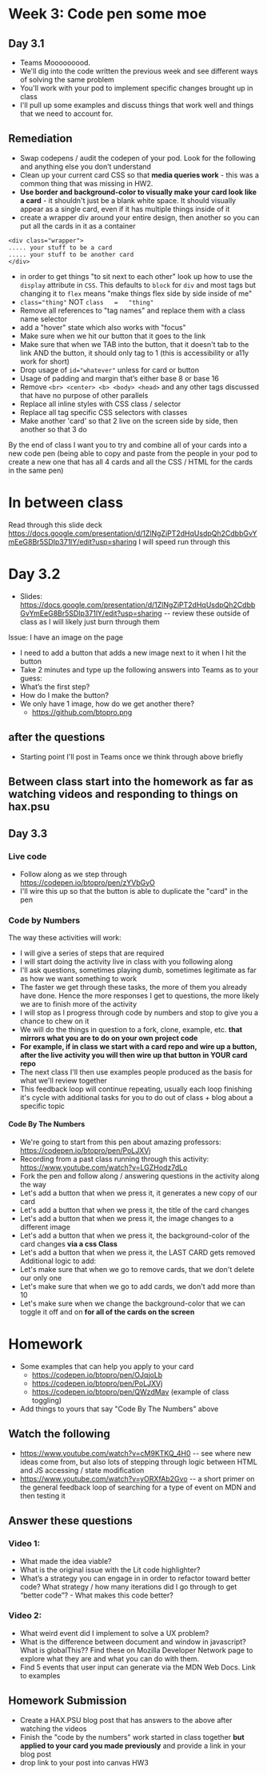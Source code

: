 # Week 3: Code pen some moe

## Day 3.1
- Teams Mooooooood.
- We'll dig into the code written the previous week and see different ways of solving the same problem
- You'll work with your pod to implement specific changes brought up in class
- I'll pull up some examples and discuss things that work well and things that we need to account for.

## Remediation
- Swap codepens / audit the codepen of your pod. Look for the following and anything else you don’t understand
- Clean up your current card CSS so that **media queries work** - this was a common thing that was missing in HW2.
- **Use border and background-color to visually make your card look like a card** - it shouldn't just be a blank white space. It should visually appear as a single card, even if it has multiple things inside of it
- create a wrapper div around your entire design, then another so you can put all the cards in it as a container
```
<div class="wrapper">
..... your stuff to be a card
..... your stuff to be another card
</div>
```
- in order to get things "to sit next to each other" look up how to use the `display` attribute in `CSS`. This defaults to `block` for `div` and most tags but changing it to `flex` means "make things flex side by side inside of me"
- `class="thing"` NOT `class   =   "thing"`
- Remove all references to "tag names" and replace them with a class name selector
- add a "hover" state which also works with "focus"
- Make sure when we hit our button that it goes to the link
- Make sure that when we TAB into the button, that it doesn't tab to the link AND the button, it should only tag to 1 (this is accessibility or a11y work for short)
- Drop usage of `id="whatever"` unless for card or button
- Usage of padding and margin that’s either base 8 or base 16
- Remove `<br> <center> <b> <body> <head>` and any other tags discussed that have no purpose of other parallels
- Replace all inline styles with CSS class / selector
- Replace all tag specific CSS selectors with classes
- Make another 'card' so that 2 live on the screen side by side, then another so that 3 do

By the end of class I want you to try and combine all of your cards into a new code pen (being able to copy and paste from the people in your pod to create a new one that has all 4 cards and all the CSS / HTML for the cards in the same pen)

# In between class
Read through this slide deck https://docs.google.com/presentation/d/1ZlNgZiPT2dHqUsdpQh2CdbbGvYmEeG8Br5SDIp371lY/edit?usp=sharing
I will speed run through this

# Day 3.2
- Slides: https://docs.google.com/presentation/d/1ZlNgZiPT2dHqUsdpQh2CdbbGvYmEeG8Br5SDIp371lY/edit?usp=sharing -- review these outside of class as I will likely just burn through them

Issue: I have an image on the page
- I need to add a button that adds a new image next to it when I hit the button
- Take 2 minutes and type up the following answers into Teams as to your guess:
- What’s the first step?
- How do I make the button?
- We only have 1 image, how do we get another there?
  - https://github.com/btopro.png

## after the questions
- Starting point I'll post in Teams once we think through above briefly

## Between class start into the homework as far as watching videos and responding to things on hax.psu

## Day 3.3

### Live code
- Follow along as we step through https://codepen.io/btopro/pen/zYVbGyO
- I'll wire this up so that the button is able to duplicate the "card" in the pen

### Code by Numbers
The way these activities will work:
- I will give a series of steps that are required
- I will start doing the activity live in class with you following along
- I'll ask questions, sometimes playing dumb, sometimes legitimate as far as how we want something to work
- The faster we get through these tasks, the more of them you already have done. Hence the more responses I get to questions, the more likely we are to finish more of the activity
- I will stop as I progress through code by numbers and stop to give you a chance to chew on it
- We will do the things in question to a fork, clone, example, etc. **that mirrors what you are to do on your own project code**
- **For example, if in class we start with a card repo and wire up a button, after the live activity you will then wire up that button in YOUR card repo**
- The next class I'll then use examples people produced as the basis for what we'll review together
- This feedback loop will continue repeating, usually each loop finishing it's cycle with additional tasks for you to do out of class + blog about a specific topic

#### Code By The Numbers
- We're going to start from this pen about amazing professors: https://codepen.io/btopro/pen/PoLJXVj
- Recording from a past class running through this activity: https://www.youtube.com/watch?v=LGZHodz7dLo
- Fork the pen and follow along / answering questions in the activity along the way
- Let's add a button that when we press it, it generates a new copy of our card
- Let's add a button that when we press it, the title of the card changes
- Let's add a button that when we press it, the image changes to a different image
- Let's add a button that when we press it, the background-color of the card changes **via a css Class**
- Let's add a button that when we press it, the LAST CARD gets removed
Additional logic to add:
- Let's make sure that when we go to remove cards, that we don't delete our only one
- Let's make sure that when we go to add cards, we don't add more than 10
- Let's make sure when we change the background-color that we can toggle it off and on **for all of the cards on the screen**

# Homework
- Some examples that can help you apply to your card
  - https://codepen.io/btopro/pen/OJqjoLb 
  - https://codepen.io/btopro/pen/PoLJXVj
  - https://codepen.io/btopro/pen/QWzdMav (example of class toggling)
- Add things to yours that say "Code By The Numbers" above

## Watch the following
- https://www.youtube.com/watch?v=cM9KTKQ_4H0 -- see where new ideas come from, but also lots of stepping through logic between HTML and JS accessing / state modification
- https://www.youtube.com/watch?v=yORXfAb2Gvo -- a short primer on the general feedback loop of searching for a type of event on MDN and then testing it

## Answer these questions

### Video 1:
- What made the idea viable?
- What is the original issue with the Lit code highlighter?
- What’s a strategy you can engage in in order to refactor toward better code? What strategy / how many iterations did I go through to get “better code”? - What makes this code better?

### Video 2:
- What weird event did I implement to solve a UX problem?
- What is the difference between document and window in javascript? What is globalThis?? Find these on Mozilla Developer Network page to explore what they are and what you can do with them.
- Find 5 events that user input can generate via the MDN Web Docs. Link to examples

## Homework Submission
- Create a HAX.PSU blog post that has answers to the above after watching the videos
- Finish the "code by the numbers" work started in class together **but applied to your card you made previously** and provide a link in your blog post
- drop link to your post into canvas HW3



